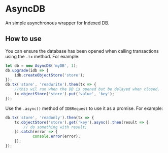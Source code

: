 # AsyncDB

An simple asynchronous wrapper for Indexed DB.

## How to use

You can ensure the database has been opened when calling transactions using the `.tx` method. For example:
```js
let db = new AsyncDB('myDB', 1);
db.upgrade(idb => {
	idb.createObjectStore('store');
});
db.tx('store', 'readwrite').then(tx => {
	//this wil run when the DB is opened but be delayed when closed.
	tx.objectStore('store').put('value', 'key');
});
```

Use the `.async()` method of `IDBRequest` to use it as a promise. For example:
```js
db.tx('store', 'readonly').then(tx => {
	tx.objectStore('store').get('key').async().then(result => {
		// do something with result;
	}).catch(error => {
			console.error(error);
	});
});
```